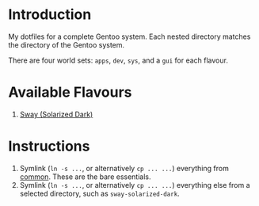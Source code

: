 # Introduction

My dotfiles for a complete Gentoo system. Each nested directory matches the directory of the Gentoo system.

There are four world sets: `apps`, `dev`, `sys`, and a `gui` for each flavour.

# Available Flavours

1. [Sway (Solarized Dark)](sway-solarized-dark)

# Instructions

1. Symlink (`ln -s ...`, or alternatively `cp ... ...`) everything from [common](common). These are the bare essentials.
2. Symlink (`ln -s ...`, or alternatively `cp ... ...`) everything else from a selected directory, such as `sway-solarized-dark`.
